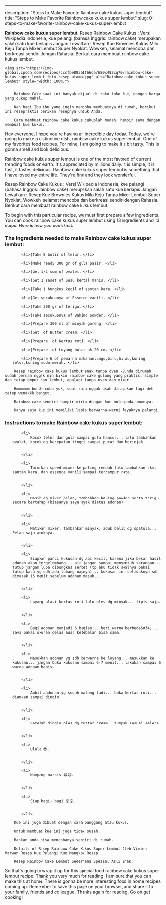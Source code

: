 ---
description: "Steps to Make Favorite Rainbow cake kukus super lembut"
title: "Steps to Make Favorite Rainbow cake kukus super lembut"
slug: 0-steps-to-make-favorite-rainbow-cake-kukus-super-lembut

<p>
	<strong>Rainbow cake kukus super lembut</strong>. 
	Resep Rainbow Cake Kukus : Versi Wikipedia Indonesia, kue pelangi (bahasa Inggris: rainbow cake) merupakan salah satu kue berlapis Jangan Lewatkan : Resep Kue Brownies Kukus Milo Keju Tanpa Mixer Lembut Super Nyoklat. Wowkeh, selamat mencoba dan berkreasi sendiri dengan Rahasia. Berikut cara membuat rainbow cake kukus lembut.
</p>
<p>
	
	<img src="https://img-global.cpcdn.com/recipes/cccfbe885b1f66da/680x482cq70/rainbow-cake-kukus-super-lembut-foto-resep-utama.jpg" alt="Rainbow cake kukus super lembut" style="width: 100%;">
	
	
		Rainbow Cake saat ini banyak dijual di toko toko kue, dengan harga yang cukup mahal.
	
		Nah bagi Ibu ibu yang ingin mencoba membuatnya di rumah, berikut ini resepraktis berikan resepnya untuk Anda.
	
		Cara membuat rainbow cake kukus cukuplah mudah, hampir sama dengan membuat kue kukus.
	
</p>
<p>
	Hey everyone, I hope you're having an incredible day today. Today, we're going to make a distinctive dish, rainbow cake kukus super lembut. One of my favorites food recipes. For mine, I am going to make it a bit tasty. This is gonna smell and look delicious.
</p>
	
<p>
	Rainbow cake kukus super lembut is one of the most favored of current trending foods on earth. It's appreciated by millions daily. It is simple, it is fast, it tastes delicious. Rainbow cake kukus super lembut is something that I have loved my entire life. They're fine and they look wonderful.
</p>
<p>
	Resep Rainbow Cake Kukus : Versi Wikipedia Indonesia, kue pelangi (bahasa Inggris: rainbow cake) merupakan salah satu kue berlapis Jangan Lewatkan : Resep Kue Brownies Kukus Milo Keju Tanpa Mixer Lembut Super Nyoklat. Wowkeh, selamat mencoba dan berkreasi sendiri dengan Rahasia. Berikut cara membuat rainbow cake kukus lembut.
</p>

<p>
To begin with this particular recipe, we must first prepare a few ingredients. You can cook rainbow cake kukus super lembut using 13 ingredients and 13 steps. Here is how you cook that.
</p>

<h3>The ingredients needed to make Rainbow cake kukus super lembut:</h3>

<ol>
	
		<li>{Take 8 butir of telur. </li>
	
		<li>{Make ready 300 gr of gula pasir. </li>
	
		<li>{Get 1/2 sdm of ovalet. </li>
	
		<li>{Get 1 saset of Susu kental manis. </li>
	
		<li>{Take 1 bungkus kecil of santan kara. </li>
	
		<li>{Get secukupnya of Essence vanili. </li>
	
		<li>{Take 300 gr of terigu. </li>
	
		<li>{Take secukupnya of Baking powder. </li>
	
		<li>{Prepare 300 ml of minyak goreng. </li>
	
		<li>{Get  of Butter cream. </li>
	
		<li>{Prepare  of Kertas roti. </li>
	
		<li>{Prepare  of Loyang bulat uk 20 cm. </li>
	
		<li>{Prepare 6 of pewarna makanan:ungu,biru,hijau,kuning telur,kuning muda,merah. </li>
	
</ol>
<p>
	
		Resep rainbow cake kukus lembut enak tanpa oven -Bunda dirumah sudah pernah nggak nih bikin rainbow cake gulung yang praktis, simple dan tetap empuk dan lembut, apalagi tanpa uven dan mixer.
	
		Hmmmmmm bunda coba yuk, soal rasa nggak usah diragukan lagi deh tetep wenakkk banget.
	
		Rainbow cake sendiri hampir mirip dengan kue bolu pada umumnya.
	
		Hanya saja kue ini memiliki lapis berwarna-warni layaknya pelangi.
	
</p>

<h3>Instructions to make Rainbow cake kukus super lembut:</h3>

<ol>
	
		<li>
			Kocok telur dan gula sampai gula hancur... lalu tambahkan ovalet, kocok dg kecepatan tinggi sampai pucat dan berjejak.
			
			
		</li>
	
		<li>
			Turunkan speed mixer ke paling rendah lalu tambahkan skm, santan kara, dan essence vanili sampai tercampur rata.
			
			
		</li>
	
		<li>
			Masih dg mixer pelan, tambahkan baking powder serta terigu secara bertahap (biasanya saya ayak diatas adonan).
			
			
		</li>
	
		<li>
			Matikan mixer, tambahkan minyak, aduk balik dg spatula... Pelan saja aduknya.
			
			
		</li>
	
		<li>
			Siapkan panci kukusan dg api kecil, karena jika besar hasil adonan akan bergelombang... air jangan sampai menyentuh sarangan... tutup jangan lupa dibungkus serbet (tp aku tidak soalnya pakai tutup kaca yg sdh ada lubang uapnya)... kukusan ini setidaknya sdh dimasak 15 menit sebelum adonan masuk....
			
			
		</li>
	
		<li>
			Loyang alasi kertas roti lalu oles dg minyak... tipis saja.
			
			
		</li>
	
		<li>
			Bagi adonan menjadi 6 bagian... beri warna berbeda&#34;... saya pakai ukuran gelas agar ketebalan bisa sama.
			
			
		</li>
	
		<li>
			Masukkan adonan yg sdh berwarna ke loyang... masukkan ke kukusan... jangan buka kukusan sampai 6-7 menit... lakukan sampai 6 warna adonan habis.
			
			
		</li>
	
		<li>
			Ambil aadonan yg sudah matang tadi... buka kertas roti... diamkan sampai dingin.
			
			
		</li>
	
		<li>
			Setelah dingin oles dg butter cream.. tumpuk sesuai selera.
			
			
		</li>
	
		<li>
			Ulala 😍.
			
			
		</li>
	
		<li>
			Numpang narsis 😂😄.
			
			
		</li>
	
		<li>
			Siap bagi- bagi 😚😗.
			
			
		</li>
	
</ol>

<p>
	
		Kue ini juga dibuat dengan cara panggang atau kukus.
	
		Untuk membuat kue ini juga tidak susah.
	
		Bahkan anda bisa mencobanya sendiri di rumah.
	
		Details of Resep Rainbow Cake Kukus Super Lembut Oleh Vivien Marwan Resep Kue Pelangi Kue Mangkok Resep.
	
		Resep Rainbow Cake Lembut Sederhana Spesial Asli Enak.
	
</p>

<p>
	So that's going to wrap it up for this special food rainbow cake kukus super lembut recipe. Thank you very much for reading. I am sure that you can make this at home. There is gonna be more interesting food in home recipes coming up. Remember to save this page on your browser, and share it to your family, friends and colleague. Thanks again for reading. Go on get cooking!
</p>
